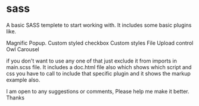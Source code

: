 # sass

A basic SASS templete to start working with.
It includes some basic plugins like.

Magnific Popup.
Custom styled checkbox
Custom styles File Upload control
Owl Carousel

if you don't want to use any one of that just exclude it from imports in main.scss file.
It includes a doc.html file also which shows which script and css you have to call to include that specific plugin and it shows the markup example also.

I am open to any suggestions or comments, Please help me make it better.
Thanks
